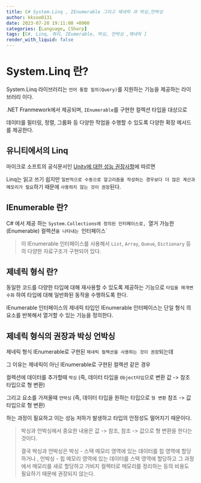 ```yaml
---
title: C# System.Linq , IEnumerable 그리고 제네릭 과 박싱,언박싱
author: kksoo0131
date: 2023-07-28 19:11:00 +0900
categories: [Language, CSharp]
tags: [C#, Linq, 쿼리, IEumerable, 박싱, 언박싱 ,제네릭 ]
render_with_liquid: false
---
```


# System.Linq 란?
System.Linq 라이브러리는 `언어 통합 질의(Query)`를 지원하는 기능을 제공하는 라이브러리 이다.

.NET Franmework에서 제공되며, `IEnumerable`를 구현한 컬렉션 타입을 대상으로 

데이터를 필터링, 정렬, 그룹화 등 다양한 작업을 수행할 수 있도록 다양한 확장 메서드를 제공한다.

## 유니티에서의 Linq

마이크로 소프트의 공식문서인 [Unity에 대한 성능 권장사항](https://learn.microsoft.com/en-us/windows/mixed-reality/develop/unity/performance-recommendations-for-unity?tabs=openxr)에 따르면 

Linq는 읽고 쓰기 쉽지만 `일반적으로 수동으로 알고리즘을 작성하는 경우보다 더 많은 계산과 메모리가 필요`하기 때문에 `사용하지 않는 것이 권장`된다.


## IEnumerable 란?

C# 에서 제공 하는 `System.Collections에 정의된 인터페이스로, `열거 가능한 (Enumerable) 컬렉션`을 나타내는 `인터페이스`

> 이 IEnumerable 인터페이스를 사용해서 `List`, `Array`, `Queue`, `Dictionary` 등의 다양한 자료구조가 구현되어 있다.


## 제네릭 형식 <T>란?

동일한 코드를 다양한 타입에 대해 재사용할 수 있도록 제공하는 기능으로
`타입을 매개변수화` 하여 타입에 대해 일반화된 동작을 수행하도록 한다.

IEnumerable 인터페이스의 제네릭 타입인 IEnumerable<T> 인터페이스는 단일 형식 <T>의 요소를 반복해서 열거할 수 있는 기능을 정의한다.


## 제네릭 형식의 권장과 박싱 언박싱
제네릭 형식 IEnumerable<T>로 구현된 `제네릭 컬렉션을 사용하는 것이 권장`되는데

그 이유는 제네릭이 아닌 IEnumerable로 구현된 컬렉션 같은 경우

컬렉션에 데이터를 추가할때 `박싱` (즉, 데이터 타입을 `Object타입`으로 변환 값 -> 참조 타입으로 형 변환)

그리고 요소를 가져올때 `언박싱` (즉, 데이터 타입을 원하는 타입으로 `형 변환` 참조 -> 값 타입으로 형 변환) 

하는 과정이 필요하고 이는 성능 저하가 발생하고 타입의 안정성도 떨어지기 때문이다.


> 박싱과 언박싱에서 중요한 내용은 값 -> 참조, 참조 -> 값으로 형 변환을 한다는 것이다.
> 
> 결국 박싱과 언박싱은 박싱 - 스택 메모리 영역에 있는 데이터를 힙 영역에 할당하거나 , 언박싱 - 힙 메모리 영역에 있는 데이터를 스택 영역에 할당하고 
>그 과정에서 메모리를 새로 할당하고 가비지 컬렉터로 메모리를 정리하는 등의 비용도 필요하기 때문에 권장되지 않는다.